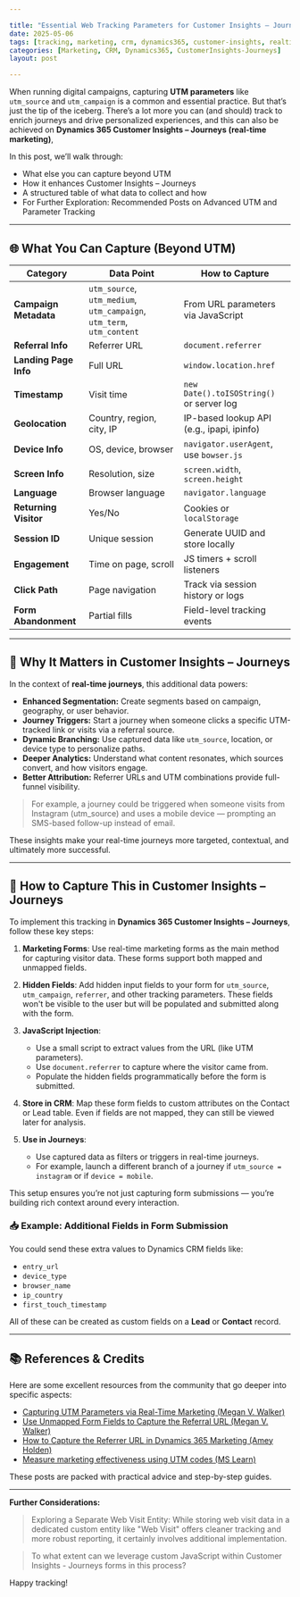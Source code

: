```yaml
---

title: "Essential Web Tracking Parameters for Customer Insights – Journeys"
date: 2025-05-06
tags: [tracking, marketing, crm, dynamics365, customer-insights, realtime-journeys]
categories: [Marketing, CRM, Dynamics365, CustomerInsights-Journeys]
layout: post

---
```


When running digital campaigns, capturing **UTM parameters** like `utm_source` and `utm_campaign` is a common and essential practice. But that’s just the tip of the iceberg. There’s a lot more you can (and should) track to enrich journeys and drive personalized experiences, and this can also be achieved on **Dynamics 365 Customer Insights – Journeys (real-time marketing)**,

In this post, we’ll walk through:

* What else you can capture beyond UTM
* How it enhances Customer Insights – Journeys
* A structured table of what data to collect and how
* For Further Exploration: Recommended Posts on Advanced UTM and Parameter Tracking

---

## 🌐 What You Can Capture (Beyond UTM)

| Category              | Data Point                                                            | How to Capture                            |
| --------------------- | --------------------------------------------------------------------- | ----------------------------------------- |
| **Campaign Metadata** | `utm_source`, `utm_medium`, `utm_campaign`, `utm_term`, `utm_content` | From URL parameters via JavaScript        |
| **Referral Info**     | Referrer URL                                                          | `document.referrer`                       |
| **Landing Page Info** | Full URL                                                              | `window.location.href`                    |
| **Timestamp**         | Visit time                                                            | `new Date().toISOString()` or server log  |
| **Geolocation**       | Country, region, city, IP                                             | IP-based lookup API (e.g., ipapi, ipinfo) |
| **Device Info**       | OS, device, browser                                                   | `navigator.userAgent`, use `bowser.js`    |
| **Screen Info**       | Resolution, size                                                      | `screen.width`, `screen.height`           |
| **Language**          | Browser language                                                      | `navigator.language`                      |
| **Returning Visitor** | Yes/No                                                                | Cookies or `localStorage`                 |
| **Session ID**        | Unique session                                                        | Generate UUID and store locally           |
| **Engagement**        | Time on page, scroll                                                  | JS timers + scroll listeners              |
| **Click Path**        | Page navigation                                                       | Track via session history or logs         |
| **Form Abandonment**  | Partial fills                                                         | Field-level tracking events               |

---

## 🤔 Why It Matters in Customer Insights – Journeys

In the context of **real-time journeys**, this additional data powers:

* **Enhanced Segmentation:** Create segments based on campaign, geography, or user behavior.
* **Journey Triggers:** Start a journey when someone clicks a specific UTM-tracked link or visits via a referral source.
* **Dynamic Branching:** Use captured data like `utm_source`, location, or device type to personalize paths.
* **Deeper Analytics:** Understand what content resonates, which sources convert, and how visitors engage.
* **Better Attribution:** Referrer URLs and UTM combinations provide full-funnel visibility.

> For example, a journey could be triggered when someone visits from Instagram (utm\_source) and uses a mobile device — prompting an SMS-based follow-up instead of email.

These insights make your real-time journeys more targeted, contextual, and ultimately more successful.

---

## 🔧 How to Capture This in Customer Insights – Journeys

To implement this tracking in **Dynamics 365 Customer Insights – Journeys**, follow these key steps:

1. **Marketing Forms**: Use real-time marketing forms as the main method for capturing visitor data. These forms support both mapped and unmapped fields.

2. **Hidden Fields**: Add hidden input fields to your form for `utm_source`, `utm_campaign`, `referrer`, and other tracking parameters. These fields won't be visible to the user but will be populated and submitted along with the form.

3. **JavaScript Injection**:

   * Use a small script to extract values from the URL (like UTM parameters).
   * Use `document.referrer` to capture where the visitor came from.
   * Populate the hidden fields programmatically before the form is submitted.

4. **Store in CRM**: Map these form fields to custom attributes on the Contact or Lead table. Even if fields are not mapped, they can still be viewed later for analysis.

5. **Use in Journeys**:

   * Use captured data as filters or triggers in real-time journeys.
   * For example, launch a different branch of a journey if `utm_source = instagram` or if `device = mobile`.

This setup ensures you’re not just capturing form submissions — you’re building rich context around every interaction.

### 📥 Example: Additional Fields in Form Submission

You could send these extra values to Dynamics CRM fields like:

* `entry_url`
* `device_type`
* `browser_name`
* `ip_country`
* `first_touch_timestamp`

All of these can be created as custom fields on a **Lead** or **Contact** record.

---

## 📚 References & Credits

Here are some excellent resources from the community that go deeper into specific aspects:

* [Capturing UTM Parameters via Real-Time Marketing (Megan V. Walker)](https://meganvwalker.com/capturing-utm-parameters-via-realtime-marketing/)
* [Use Unmapped Form Fields to Capture the Referral URL (Megan V. Walker)](https://meganvwalker.com/use-unmapped-form-field-capture-referral-url/)
* [How to Capture the Referrer URL in Dynamics 365 Marketing (Amey Holden)](https://www.ameyholden.com/articles/dynamics-365-marketing-form-referre-url)
* [Measure marketing effectiveness using UTM codes (MS Learn)](https://learn.microsoft.com/en-us/dynamics365/customer-insights/journeys/real-time-marketing-utm)


These posts are packed with practical advice and step-by-step guides.

---

**Further Considerations:** 

>Exploring a Separate Web Visit Entity: While storing web visit data in a dedicated custom entity like "Web Visit" offers cleaner tracking and more robust reporting, it certainly involves additional implementation.

>To what extent can we leverage custom JavaScript within Customer Insights - Journeys forms in this process?

Happy tracking!
